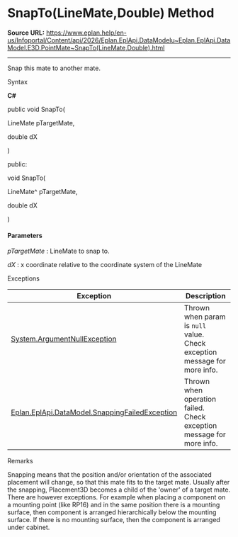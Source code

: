 # SnapTo(LineMate,Double) Method

**Source URL:** https://www.eplan.help/en-us/Infoportal/Content/api/2026/Eplan.EplApi.DataModelu~Eplan.EplApi.DataModel.E3D.PointMate~SnapTo(LineMate,Double).html

---

Snap this mate to another mate.

Syntax

**C#**



public void SnapTo( 

   LineMate pTargetMate,

   double dX

)

public:

void SnapTo( 

   LineMate^ pTargetMate,

   double dX

)


#### Parameters

*pTargetMate*
:   LineMate to snap to.

*dX*
:   x coordinate relative to the coordinate system of the LineMate

Exceptions

| Exception | Description |
| --- | --- |
| [System.ArgumentNullException](#) | Thrown when param is `null` value. Check exception message for more info. |
| [Eplan.EplApi.DataModel.SnappingFailedException](Eplan.EplApi.DataModelu~Eplan.EplApi.DataModel.SnappingFailedException.html) | Thrown when operation failed. Check exception message for more info. |

Remarks

Snapping means that the position and/or orientation of the associated placement will change, so that this mate fits to the target mate. Usually after the snapping, Placement3D becomes a child of the 'owner' of a target mate. There are however exceptions. For example when placing a component on a mounting point (like RP16) and in the same position there is a mounting surface, then component is arranged hierarchically below the mounting surface. If there is no mounting surface, then the component is arranged under cabinet.
